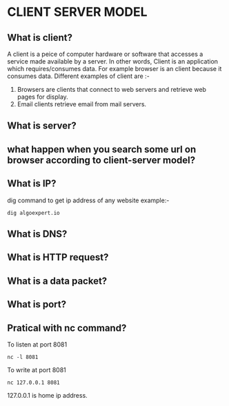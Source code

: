 # CLIENT SERVER MODEL

## What is client?

A client is a peice of computer hardware or software that accesses a service made available by a server. In other words, Client is an application which requires/consumes data. For example browser is an client because it consumes data. Different examples of client are :-

1. Browsers are clients that connect to web servers and retrieve web pages for display.
2. Email clients retrieve email from mail servers.

## What is server?

## what happen when you search some url on browser according to client-server model?

## What is IP?

dig command to get ip address of any website
example:-

```
dig algoexpert.io
```

## What is DNS?

## What is HTTP request?

## What is a data packet?

## What is port?

## Pratical with nc command?

To listen at port 8081

```
nc -l 8081
```

To write at port 8081

```
nc 127.0.0.1 8081
```

127.0.0.1 is home ip address.
